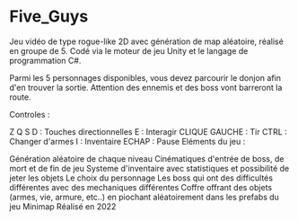 # Five_Guys

Jeu vidéo de type rogue-like 2D avec génération de map aléatoire, réalisé en groupe de 5. Codé via le moteur de jeu Unity et le langage de programmation C#.

Parmi les 5 personnages disponibles, vous devez parcourir le donjon afin d'en trouver la sortie. Attention des ennemis et des boss vont barreront la route.

Controles :

Z Q S D : Touches directionnelles
E : Interagir
CLIQUE GAUCHE : Tir
CTRL : Changer d'armes
I : Inventaire
ECHAP : Pause
Eléments du jeu :

Génération aléatoire de chaque niveau
Cinématiques d'entrée de boss, de mort et de fin de jeu
Systeme d'inventaire avec statistiques et possibilité de jeter les objets
Le choix du personnage
Les boss qui ont des difficultés différentes avec des mechaniques différentes
Coffre offrant des objets (armes, vie, armure, etc..) en piochant aléatoirement dans les prefabs du jeu
Minimap
Réalisé en 2022
